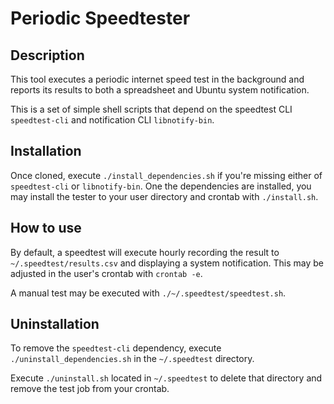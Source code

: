 # Periodic Speedtester

## Description

This tool executes a periodic internet speed test in the background and reports its results to both a spreadsheet and Ubuntu system notification.

This is a set of simple shell scripts that depend on the speedtest CLI `speedtest-cli` and notification CLI `libnotify-bin`.

## Installation

Once cloned, execute `./install_dependencies.sh` if you're missing either of `speedtest-cli` or `libnotify-bin`. One the dependencies are installed, you may install the tester to your user directory and crontab with `./install.sh`.

## How to use

By default, a speedtest will execute hourly recording the result to `~/.speedtest/results.csv` and displaying a system notification. This may be adjusted in the user's crontab with `crontab -e`.

A manual test may be executed with `./~/.speedtest/speedtest.sh`.

## Uninstallation

To remove the `speedtest-cli` dependency, execute `./uninstall_dependencies.sh` in the `~/.speedtest` directory.

Execute `./uninstall.sh` located in `~/.speedtest` to delete that directory and remove the test job from your crontab.
